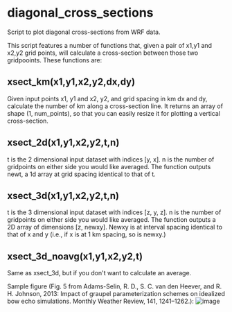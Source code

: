 # diagonal_cross_sections
Script to plot diagonal cross-sections from WRF data.


This script features a number of functions that, given a pair of x1,y1 and x2,y2 grid points, will calculate a cross-section between those two gridpooints. These functions are:

## xsect_km(x1,y1,x2,y2,dx,dy)
Given input points x1, y1 and x2, y2, and grid spacing in km dx and dy, calculate the number of km along a cross-section line. It returns an array of shape (1, num_points), so that you can easily resize it for plotting a vertical cross-section.

## xsect_2d(x1,y1,x2,y2,t,n)
t is the 2 dimensional input dataset with indices [y, x].
n is the number of gridpoints on either side you would like averaged.
The function outputs newt, a 1d array at grid spacing identical to that of t.

## xsect_3d(x1,y1,x2,y2,t,n)
t is the 3 dimensional input dataset with indices [z, y, z]. 
n is the number of gridpoints on either side you would like averaged.
The function outputs a 2D array of dimensions [z, newxy]. Newxy is at interval spacing identical to that of x and y (i.e., if x is at 1 km spacing, so is newxy.)

## xsect_3d_noavg(x1,y1,x2,y2,t)
Same as xsect_3d, but if you don't want to calculate an average.

Sample figure (Fig. 5 from Adams-Selin, R. D., S. C. van den Heever, and R. H. Johnson, 2013: Impact of graupel parameterization schemes on idealized bow echo simulations. Monthly Weather Review, 141, 1241–1262.):
![image](https://user-images.githubusercontent.com/51211535/234317462-738ba7c4-e7f2-4e26-b93a-dff9ad564615.png)
